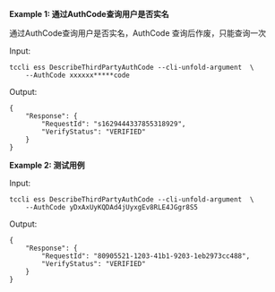 **Example 1: 通过AuthCode查询用户是否实名**

通过AuthCode查询用户是否实名，AuthCode 查询后作废，只能查询一次

Input: 

```
tccli ess DescribeThirdPartyAuthCode --cli-unfold-argument  \
    --AuthCode xxxxxx*****code
```

Output: 
```
{
    "Response": {
        "RequestId": "s1629444337855318929",
        "VerifyStatus": "VERIFIED"
    }
}
```

**Example 2: 测试用例**



Input: 

```
tccli ess DescribeThirdPartyAuthCode --cli-unfold-argument  \
    --AuthCode yDxAxUyKQDAd4jUyxgEv8RLE4JGgr8S5
```

Output: 
```
{
    "Response": {
        "RequestId": "80905521-1203-41b1-9203-1eb2973cc488",
        "VerifyStatus": "VERIFIED"
    }
}
```

